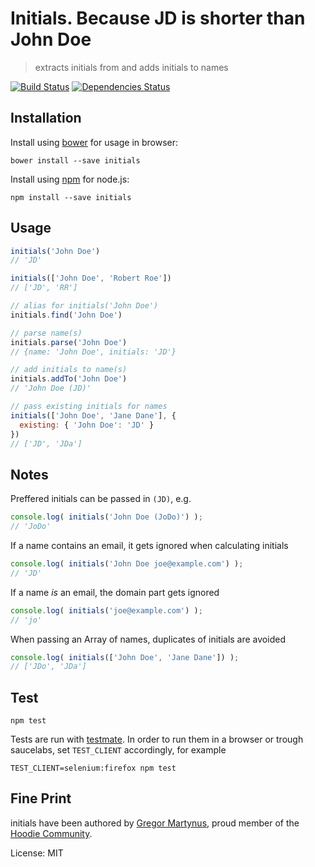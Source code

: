 Initials. Because JD is shorter than John Doe
=============================================

> extracts initials from and adds initials to names

[![Build Status](https://api.travis-ci.org/gr2m/initials.svg?branch=gh-pages)](https://travis-ci.org/gr2m/initials/)
[![Dependencies Status](https://david-dm.org/gr2m/initials.svg)](https://david-dm.org/gr2m/initials)

Installation
------------

Install using [bower](http://bower.io/) for usage in browser:

```
bower install --save initials
```

Install using [npm](https://npmjs.org/) for node.js:

```
npm install --save initials
```


Usage
-----

```js
initials('John Doe')
// 'JD'

initials(['John Doe', 'Robert Roe'])
// ['JD', 'RR']

// alias for initials('John Doe')
initials.find('John Doe')

// parse name(s)
initials.parse('John Doe')
// {name: 'John Doe', initials: 'JD'}

// add initials to name(s)
initials.addTo('John Doe')
// 'John Doe (JD)'

// pass existing initials for names
initials(['John Doe', 'Jane Dane'], {
  existing: { 'John Doe': 'JD' }
})
// ['JD', 'JDa']
```

Notes
-----

Preffered initials can be passed in `(JD)`, e.g.

```js
console.log( initials('John Doe (JoDo)') );
// 'JoDo'
```

If a name contains an email, it gets ignored when calculating initials

```js
console.log( initials('John Doe joe@example.com') );
// 'JD'
```

If a name _is_ an email, the domain part gets ignored

```js
console.log( initials('joe@example.com') );
// 'jo'
```

When passing an Array of names, duplicates of initials are avoided

```js
console.log( initials(['John Doe', 'Jane Dane']) );
// ['JDo', 'JDa']
```

Test
----

```
npm test
```

Tests are run with [testmate](https://github.com/gr2m/testmate).
In order to run them in a browser or trough saucelabs,
set `TEST_CLIENT` accordingly, for example

```
TEST_CLIENT=selenium:firefox npm test
```


Fine Print
----------

initials have been authored by [Gregor Martynus](https://github.com/gr2m),
proud member of the [Hoodie Community](http://hood.ie/).

License: MIT
